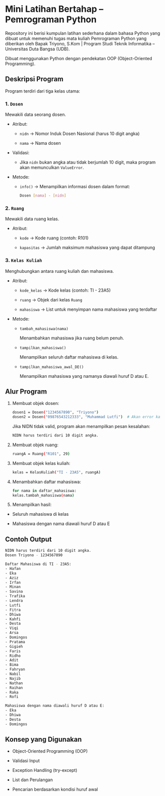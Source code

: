 # Mini Latihan Bertahap – Pemrograman Python

Repository ini berisi kumpulan latihan sederhana dalam bahasa Python yang dibuat untuk memenuhi tugas mata kuliah Pemrograman Python yang diberikan oleh Bapak Triyono, S.Kom | Program Studi Teknik Informatika – Universitas Duta Bangsa (UDB).

Dibuat menggunakan Python dengan pendekatan OOP (Object-Oriented Programming).


## Deskripsi Program

Program terdiri dari tiga kelas utama:

### 1. `Dosen`
Mewakili data seorang dosen.

 - Atribut:

    - `nidn` → Nomor Induk Dosen Nasional (harus 10 digit angka)

    -  `nama` → Nama dosen

 - Validasi:

    - Jika `nidn` bukan angka atau tidak berjumlah 10 digit, maka program akan memunculkan `ValueError`.

 - Metode:

    - `info()` → Menampilkan informasi dosen dalam format:
      
      ```bash
      Dosen [nama] - [nidn]
      ```

### 2. `Ruang`

Mewakili data ruang kelas.

 - Atribut:

    - `kode` → Kode ruang (contoh: R101)

    - `kapasitas` → Jumlah maksimum mahasiswa yang dapat ditampung

### 3. `Kelas Kuliah`

Menghubungkan antara ruang kuliah dan mahasiswa.

 - Atribut:

    - `kode_kelas` → Kode kelas (contoh: TI - 23A5)

    - `ruang` → Objek dari kelas `Ruang`

    - `mahasiswa` → List untuk menyimpan nama mahasiswa yang terdaftar

 -  Metode:

    - `tambah_mahasiswa(nama)`
      
      Menambahkan mahasiswa jika ruang belum penuh.

    - `tampilkan_mahasiswa()`

      Menampilkan seluruh daftar mahasiswa di kelas.

    - `tampilkan_mahasiswa_awal_DE()`
   
      Menampilkan mahasiswa yang namanya diawali huruf D atau E.

## Alur Program

1. Membuat objek dosen:
   
   ```bash
   dosen1 = Dosen("1234567890", "Triyono")
   dosen2 = Dosen("09876543212333", "Muhammad Lutfi")  # Akan error karena NIDN lebih dari 10 digit
   ```

   Jika NIDN tidak valid, program akan menampilkan pesan kesalahan:

   ```bash
   NIDN harus terdiri dari 10 digit angka.
   ```

2. Membuat objek ruang:

   ```bash
   ruangA = Ruang("R101", 29)
   ```
   
3. Membuat objek kelas kuliah:

   ```bash
   kelas = KelasKuliah("TI - 23A5", ruangA)
   ```
   
4. Menambahkan daftar mahasiswa:

   ```bash
   for nama in daftar_mahasiswa:
   kelas.tambah_mahasiswa(nama)
   ```
   
5. Menampilkan hasil:

  - Seluruh mahasiswa di kelas

  - Mahasiswa dengan nama diawali huruf D atau E

## Contoh Output

```bash
NIDN harus terdiri dari 10 digit angka.
Dosen Triyono - 1234567890

Daftar Mahasiswa di TI - 23A5:
- Hafan
- Eka
- Aziz
- Irfan
- Minan
- Savina
- Trafika
- Lendra
- Lutfi
- Fitra
- Dhiwa
- Kahfi
- Desta
- Viqi
- Arsa
- Domingos
- Pratama
- Gigieh
- Faris
- Ridho
- Adit
- Bima
- Fahryan
- Nabil
- Najib
- Nathan
- Raihan
- Raka
- Rofi

Mahasiswa dengan nama diawali huruf D atau E:
- Eka
- Dhiwa
- Desta
- Domingos
```

## Konsep yang Digunakan

 - Object-Oriented Programming (OOP)

 - Validasi Input

 - Exception Handling (try-except)

 -  List dan Perulangan

 - Pencarian berdasarkan kondisi huruf awal

